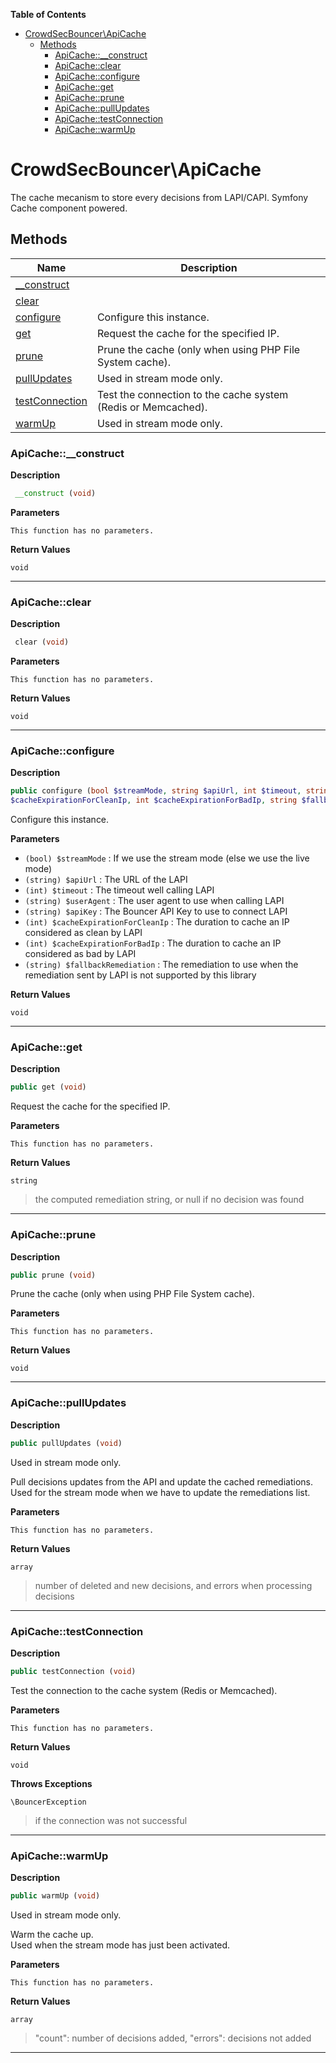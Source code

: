 <!-- START doctoc generated TOC please keep comment here to allow auto update -->
<!-- DON'T EDIT THIS SECTION, INSTEAD RE-RUN doctoc TO UPDATE -->
**Table of Contents**

- [CrowdSecBouncer\ApiCache](#crowdsecbouncer%5Capicache)
  - [Methods](#methods)
    - [ApiCache::__construct](#apicache__construct)
    - [ApiCache::clear](#apicacheclear)
    - [ApiCache::configure](#apicacheconfigure)
    - [ApiCache::get](#apicacheget)
    - [ApiCache::prune](#apicacheprune)
    - [ApiCache::pullUpdates](#apicachepullupdates)
    - [ApiCache::testConnection](#apicachetestconnection)
    - [ApiCache::warmUp](#apicachewarmup)

<!-- END doctoc generated TOC please keep comment here to allow auto update -->

# CrowdSecBouncer\ApiCache  

The cache mecanism to store every decisions from LAPI/CAPI. Symfony Cache component powered.





## Methods

| Name | Description |
|------|-------------|
|[__construct](#apicache__construct)||
|[clear](#apicacheclear)||
|[configure](#apicacheconfigure)|Configure this instance.|
|[get](#apicacheget)|Request the cache for the specified IP.|
|[prune](#apicacheprune)|Prune the cache (only when using PHP File System cache).|
|[pullUpdates](#apicachepullupdates)|Used in stream mode only.|
|[testConnection](#apicachetestconnection)|Test the connection to the cache system (Redis or Memcached).|
|[warmUp](#apicachewarmup)|Used in stream mode only.|




### ApiCache::__construct  

**Description**

```php
 __construct (void)
```

 

 

**Parameters**

`This function has no parameters.`

**Return Values**

`void`


<hr />


### ApiCache::clear  

**Description**

```php
 clear (void)
```

 

 

**Parameters**

`This function has no parameters.`

**Return Values**

`void`


<hr />


### ApiCache::configure  

**Description**

```php
public configure (bool $streamMode, string $apiUrl, int $timeout, string $userAgent, string $apiKey, int 
$cacheExpirationForCleanIp, int $cacheExpirationForBadIp, string $fallbackRemediation)
```

Configure this instance. 

 

**Parameters**

* `(bool) $streamMode`
: If we use the stream mode (else we use the live mode)  
* `(string) $apiUrl`
: The URL of the LAPI  
* `(int) $timeout`
: The timeout well calling LAPI  
* `(string) $userAgent`
: The user agent to use when calling LAPI  
* `(string) $apiKey`
: The Bouncer API Key to use to connect LAPI  
* `(int) $cacheExpirationForCleanIp`
: The duration to cache an IP considered as clean by LAPI  
* `(int) $cacheExpirationForBadIp`
: The duration to cache an IP considered as bad by LAPI  
* `(string) $fallbackRemediation`
: The remediation to use when the remediation sent by LAPI is not supported by this library  

**Return Values**

`void`


<hr />


### ApiCache::get  

**Description**

```php
public get (void)
```

Request the cache for the specified IP. 

 

**Parameters**

`This function has no parameters.`

**Return Values**

`string`

> the computed remediation string, or null if no decision was found


<hr />


### ApiCache::prune  

**Description**

```php
public prune (void)
```

Prune the cache (only when using PHP File System cache). 

 

**Parameters**

`This function has no parameters.`

**Return Values**

`void`


<hr />


### ApiCache::pullUpdates  

**Description**

```php
public pullUpdates (void)
```

Used in stream mode only. 

Pull decisions updates from the API and update the cached remediations.  
Used for the stream mode when we have to update the remediations list. 

**Parameters**

`This function has no parameters.`

**Return Values**

`array`

> number of deleted and new decisions, and errors when processing decisions


<hr />


### ApiCache::testConnection  

**Description**

```php
public testConnection (void)
```

Test the connection to the cache system (Redis or Memcached). 

 

**Parameters**

`This function has no parameters.`

**Return Values**

`void`


**Throws Exceptions**


`\BouncerException`
> if the connection was not successful

<hr />


### ApiCache::warmUp  

**Description**

```php
public warmUp (void)
```

Used in stream mode only. 

Warm the cache up.  
Used when the stream mode has just been activated. 

**Parameters**

`This function has no parameters.`

**Return Values**

`array`

> "count": number of decisions added, "errors": decisions not added


<hr />

